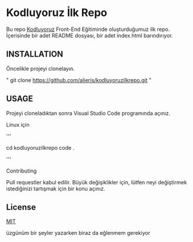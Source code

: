 # Kodluyoruz İlk Repo
Bu repo [Kodluyoruz](https://abilinkverdinizdebenmiyazmadim.com) Front-End Eğitiminde oluşturduğumuz ilk repo. İçerisinde bir adet README dosyası, bir adet index.html barındırıyor.


## INSTALLATION

Öncelikle projeyi clonelayın.

" git clone https://github.com/alieris/kodluyoruzilkrepo.git " 


## USAGE

Projeyi cloneladıktan sonra Visual Studio Code programında açınız.

Linux için

'''

cd kodluyoruzilkrepo
code . 

'''

Contributing

Pull requestler kabul edilir. Büyük değişiklikler için, lütfen neyi değiştirmek istediğinizi tartışmak için bir konu açınız.

## License

[MIT](https://mit.gov.tr)

üzgünüm bir şeyler yazarken biraz da eğlenmem gerekiyor